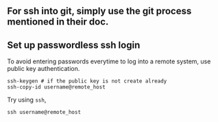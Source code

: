 

## For ssh into git, simply use the git process mentioned in their doc.

## Set up passwordless ssh login
To avoid entering passwords everytime to log into a remote system, use public key authentication.
```
ssh-keygen # if the public key is not create already
ssh-copy-id username@remote_host
```

Try using `ssh`,
```
ssh username@remote_host
```



